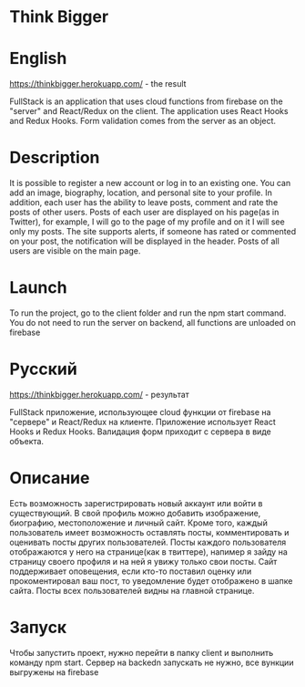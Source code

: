 # Think Bigger

# English
https://thinkbigger.herokuapp.com/ - the result

FullStack is an application that uses cloud functions from firebase on the "server" and React/Redux on the client. The application uses React Hooks and Redux Hooks. Form validation comes from the server as an object.

# Description 
It is possible to register a new account or log in to an existing one. You can add an image, biography, location, and personal site to your profile. In addition, each user has the ability to leave posts, comment and rate the posts of other users. Posts of each user are displayed on his page(as in Twitter), for example, I will go to the page of my profile and on it I will see only my posts. The site supports alerts, if someone has rated or commented on your post, the notification will be displayed in the header. Posts of all users are visible on the main page.

# Launch 
To run the project, go to the client folder and run the npm start command. You do not need to run the server on backend, all functions are unloaded on firebase


# Русский
https://thinkbigger.herokuapp.com/ - результат

FullStack приложение, использующее cloud функции от firebase на "сервере" и React/Redux на клиенте. Приложение использует React Hooks и Redux Hooks. Валидация форм приходит с сервера в виде объекта.

# Описание
Есть возможность зарегистрировать новый аккаунт или войти в существующий. В свой профиль можно добавить изображение, биографию, местоположение и личный сайт. Кроме того, каждый пользователь имеет возможность оставлять посты, комментировать и оценивать посты других пользователей. Посты каждого пользователя отображаются у него на странице(как в твиттере), напимер я зайду на страницу своего профиля и на ней я увижу только свои посты. Сайт поддерживает оповещения, если кто-то поставил оценку или прокоментировал ваш пост, то уведомление будет отображено в шапке сайта. Посты всех пользователей видны на главной странице.

# Запуск 
Чтобы запустить проект, нужно перейти в папку client и выполнить команду npm start. Сервер на backedn запускать не нужно, все вункции выгружены на firebase
